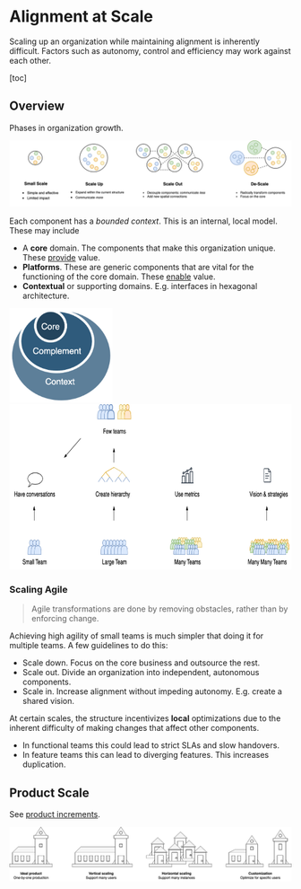 # Alignment at Scale

Scaling up an organization while maintaining alignment is inherently difficult. Factors such as autonomy, control and efficiency may work against each other.

[toc]

## Overview

Phases in organization growth.

![scale-up-out](../img/scale-up-out.png)

Each component has a *bounded context*. This is an internal, local model. These may include

- A **core** domain. The components that make this organization unique. These <u>provide</u> value.
- **Platforms**. These are generic components that are vital for the functioning of the core domain. These <u>enable</u> value.
- **Contextual** or supporting domains. E.g. interfaces in hexagonal architecture.

<img src="../img/core-complement-context.png" alt="core-complement-context" style="max-height:12em;" />



<img src="../img/alignment-scaling.png" alt="alignment-scaling" style="height:21em;" />

### Scaling Agile

> Agile transformations are done by removing obstacles, rather than by enforcing change.

Achieving high agility of small teams is much simpler that doing it for multiple teams. A few guidelines to do this:

- Scale down. Focus on the core business and outsource the rest.
- Scale out. Divide an organization into independent, autonomous components.
- Scale in. Increase alignment without impeding autonomy. E.g. create a shared vision.



At certain scales, the structure incentivizes **local** optimizations due to the inherent difficulty of making changes that affect other components.

- In functional teams this could lead to strict SLAs and slow handovers.
- In feature teams this can lead to diverging features. This increases duplication.



## Product Scale

See [product increments](../labour/increments.md).

![product-scaling](../img/product-scaling.png)